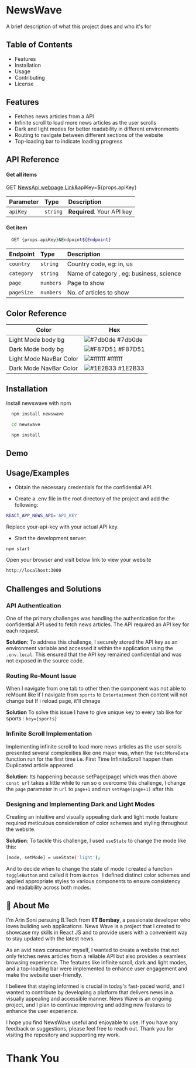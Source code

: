 
# NewsWave

A brief description of what this project does and who it's for

## Table of Contents


* Features
* Installation
* Usage
* Contributing
* License


## Features
* Fetches news articles from a API
* Infinite scroll to load more news articles as the user scrolls
* Dark and light modes for better readability in different environments
* Routing to navigate between different sections of the website
* Top-loading bar to indicate loading progress




## API Reference

#### Get all items


  GET [NewsApi webpage Link](https://newsapi.org/v2/top-headlines?)&apiKey=${props.apiKey}

| Parameter | Type     | Description                |
| :-------- | :------- | :------------------------- |
| `apiKey` | `string` | **Required**. Your API key |

#### Get item

```bash
  GET {props.apiKey}&Endpoint${Endpoint}
```

| Endpoint | Type     | Description                       |
| :-------- | :------- | :-------------------------------- |
| `country`      | `string` | Country code, eg: in, us |
| `category`      | `string` | Name of category , eg: business, science|
| `page`      | `numbers` | Page to show|
| `pageSize`      | `numbers` | No. of articles to show |



## Color Reference

| Color             | Hex                                                                |
| ----------------- | ------------------------------------------------------------------ |
| Light Mode body bg | ![#7db0de](https://via.placeholder.com/10/7db0de?text=+) #7db0de |
| Dark Mode body bg | ![#F87D51](https://via.placeholder.com/10/F87D51?text=+) #F87D51 |
| Light Mode NavBar Color | ![#ffffff](https://via.placeholder.com/10/ffffff?text=+) #ffffff |
| Dark Mode NavBar Color | ![#1E2B33](https://via.placeholder.com/10/1E2B33?text=+) #1E2B33 |


## Installation

Install newswave with npm

```bash
  npm install newswave
```
```bash
  cd newswave
```
```bash
  npm install
```

    
## Demo




## Usage/Examples

* Obtain the necessary credentials for the confidential API.

* Create a .env file in the root directory of the project and add the following:

```bash
REACT_APP_NEWS_API='API_KEY'
```
Replace your-api-key with your actual API key.

* Start the development server:

```bash
npm start
```
Open your browser and visit below link to view your website
``` bash
http://localhost:3000 
```




## Challenges and Solutions

### API Authentication

One of the primary challenges was handling the authentication for the confidential API used to fetch news articles. The API required an API key for each request.

**Solution**: To address this challenge, I securely stored the API key as an environment variable and accessed it within the application using the ``` .env.local```. This ensured that the API key remained confidential and was not exposed in the source code.

### Routing Re-Mount Issue

When I navigate from one tab to other then the component was not able to reMount
like if I navigate from ```sports``` to ```Entertainment``` then content will not change but If i reload page, it'll chnage

**Solution** To solve this issue I have to give unique key to every tab like for sports : ```key={sports}```



### Infinite Scroll Implementation

Implementing infinite scroll to load more news articles as the user scrolls presented several complexities like one major was, when the ```fetchMoreData``` function run for the first time i.e. First Time InfiniteScroll happen then Duplicated article appeared 

**Solution**: Its happening because setPage(page) which was then above ```const url``` takes a little while to run so o overcome this challenge, I change the ```page``` parameter in ```url``` to ```page+1``` and run ```setPage(page+1)``` after this

### Designing and Implementing Dark and Light Modes
Creating an intuitive and visually appealing dark and light mode feature required meticulous consideration of color schemes and styling throughout the website.

**Solution**: To tackle this challenge, I used ``` useState ``` to change the mode like this:
```bash
[mode, setMode] = useState('light');
``` 
And to decide when to change the state of mode I created a function ```toggleButton``` and called it from ```Button ``` 
 I defined distinct color schemes and applied appropriate styles to various components to ensure consistency and readability across both modes.





## 🚀 About Me
I'm Arin Soni persuing B.Tech from **IIT Bombay**, a passionate developer who loves building web applications. News Wave is a project that I created to showcase my skills in React JS and to provide users with a convenient way to stay updated with the latest news.

As an avid news consumer myself, I wanted to create a website that not only fetches news articles from a reliable API but also provides a seamless browsing experience. The features like infinite scroll, dark and light modes, and a top-loading bar were implemented to enhance user engagement and make the website user-friendly.

I believe that staying informed is crucial in today's fast-paced world, and I wanted to contribute by developing a platform that delivers news in a visually appealing and accessible manner. News Wave is an ongoing project, and I plan to continue improving and adding new features to enhance the user experience.

I hope you find NewsWave useful and enjoyable to use. If you have any feedback or suggestions, please feel free to reach out. Thank you for visiting the repository and supporting my work.


# Thank You

